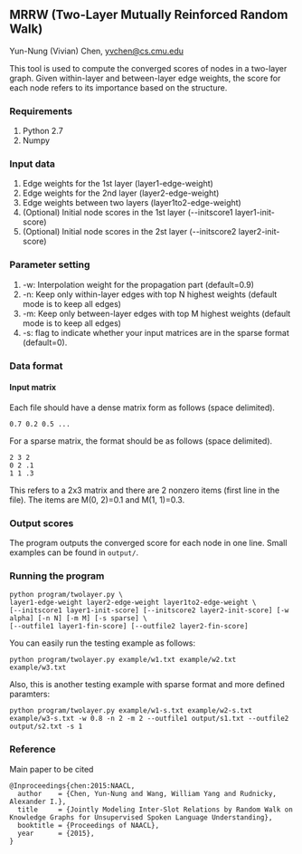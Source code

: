 ## MRRW (Two-Layer Mutually Reinforced Random Walk)

Yun-Nung (Vivian) Chen, yvchen@cs.cmu.edu

This tool is used to compute the converged scores of nodes in a two-layer graph.
Given within-layer and between-layer edge weights, the score for each node refers to its importance based on the structure.

### Requirements
1. Python 2.7
2. Numpy

### Input data
1. Edge weights for the 1st layer (layer1-edge-weight)
2. Edge weights for the 2nd layer (layer2-edge-weight)
3. Edge weights between two layers (layer1to2-edge-weight)
4. (Optional) Initial node scores in the 1st layer (--initscore1 layer1-init-score)
5. (Optional) Initial node scores in the 2st layer (--initscore2 layer2-init-score)

### Parameter setting
1. -w: Interpolation weight for the propagation part (default=0.9)
2. -n: Keep only within-layer edges with top N highest weights (default mode is to keep all edges)
3. -m: Keep only between-layer edges with top M highest weights (default mode is to keep all edges)
4. -s: flag to indicate whether your input matrices are in the sparse format (default=0).

### Data format
#### Input matrix
Each file should have a dense matrix form as follows (space delimited).

```0.7 0.2 0.5 ...```

For a sparse matrix, the format should be as follows (space delimited).

    2 3 2
    0 2 .1
    1 1 .3

This refers to a 2x3 matrix and there are 2 nonzero items (first line in the file).
The items are M(0, 2)=0.1 and M(1, 1)=0.3.

### Output scores
The program outputs the converged score for each node in one line.
Small examples can be found in ```output/```.

### Running the program

    python program/twolayer.py \
    layer1-edge-weight layer2-edge-weight layer1to2-edge-weight \
    [--initscore1 layer1-init-score] [--initscore2 layer2-init-score] [-w alpha] [-n N] [-m M] [-s sparse] \
    [--outfile1 layer1-fin-score] [--outfile2 layer2-fin-score] 

You can easily run the testing example as follows:

    python program/twolayer.py example/w1.txt example/w2.txt example/w3.txt
    
Also, this is another testing example with sparse format and more defined paramters:

    python program/twolayer.py example/w1-s.txt example/w2-s.txt example/w3-s.txt -w 0.8 -n 2 -m 2 --outfile1 output/s1.txt --outfile2 output/s2.txt -s 1

### Reference

Main paper to be cited
```
@Inproceedings{chen:2015:NAACL,
  author    = {Chen, Yun-Nung and Wang, William Yang and Rudnicky, Alexander I.},
  title     = {Jointly Modeling Inter-Slot Relations by Random Walk on Knowledge Graphs for Unsupervised Spoken Language Understanding},
  booktitle = {Proceedings of NAACL},
  year      = {2015},
}
```
